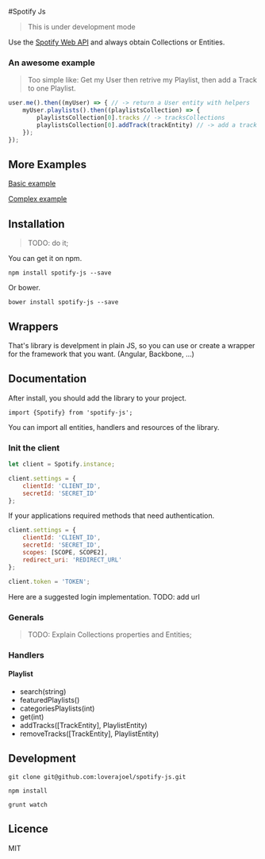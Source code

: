 #Spotify Js

> This is under development mode

Use the [Spotify Web API](https://developer.spotify.com/web-api/) and always obtain Collections or Entities.

### An awesome example

> Too simple like: Get my User then retrive my Playlist, then add a Track to one Playlist.

```js
user.me().then((myUser) => { // -> return a User entity with helpers
	myUser.playlists().then((playlistsCollection) => {
		playlistsCollection[0].tracks // -> tracksCollections
		playlistsCollection[0].addTrack(trackEntity) // -> add a track to the playlist
	});
});
```

## More Examples

[Basic example](https://github.com/loverajoel/spotify-js/blob/master/examples/basic.js)

[Complex example](https://github.com/loverajoel/spotify-js/blob/master/examples/oauth.js)

## Installation

> TODO: do it;

You can get it on npm.

`npm install spotify-js --save`

Or bower.

`bower install spotify-js --save`

## Wrappers
That's library is develpment in plain JS, so you can use or create a wrapper for the framework that 
you want. (Angular, Backbone, ...)

## Documentation

After install, you should add the library to your project.

`import {Spotify} from 'spotify-js';`

You can import all entities, handlers and resources of the library.

### Init the client

```js
let client = Spotify.instance;

client.settings = {
    clientId: 'CLIENT_ID', 
    secretId: 'SECRET_ID'
};
```

If your applications required methods that need authentication.

```js
client.settings = {
    clientId: 'CLIENT_ID', 
    secretId: 'SECRET_ID',
    scopes: [SCOPE, SCOPE2],
    redirect_uri: 'REDIRECT_URL'
};

client.token = 'TOKEN';
```

Here are a suggested login implementation. TODO: add url

### Generals

> TODO: Explain Collections properties and Entities;

### Handlers

#### Playlist
* search(string)
* featuredPlaylists()
* categoriesPlaylists(int)
* get(int)
* addTracks([TrackEntity], PlaylistEntity)
* removeTracks([TrackEntity], PlaylistEntity)

## Development

`git clone git@github.com:loverajoel/spotify-js.git`

`npm install`

`grunt watch`

## Licence

MIT